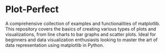 # Plot-Perfect
A comprehensive collection of examples and functionalities of matplotlib. This repository covers the basics of creating various types of plots and visualizations, from line charts to bar graphs and scatter plots. Ideal for beginners and data visualization enthusiasts looking to master the art of data representation using matplotlib in Python.

